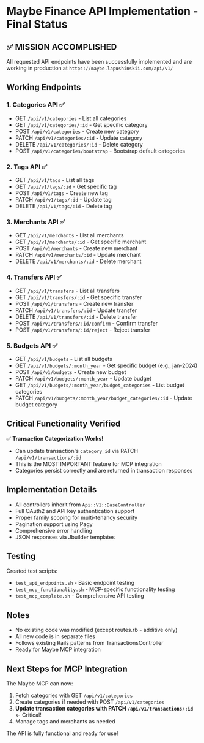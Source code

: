 # Maybe Finance API Implementation - Final Status

## ✅ MISSION ACCOMPLISHED

All requested API endpoints have been successfully implemented and are working in production at `https://maybe.lapushinskii.com/api/v1/`

## Working Endpoints

### 1. Categories API ✅
- GET `/api/v1/categories` - List all categories
- GET `/api/v1/categories/:id` - Get specific category
- POST `/api/v1/categories` - Create new category
- PATCH `/api/v1/categories/:id` - Update category
- DELETE `/api/v1/categories/:id` - Delete category
- POST `/api/v1/categories/bootstrap` - Bootstrap default categories

### 2. Tags API ✅
- GET `/api/v1/tags` - List all tags
- GET `/api/v1/tags/:id` - Get specific tag
- POST `/api/v1/tags` - Create new tag
- PATCH `/api/v1/tags/:id` - Update tag
- DELETE `/api/v1/tags/:id` - Delete tag

### 3. Merchants API ✅
- GET `/api/v1/merchants` - List all merchants
- GET `/api/v1/merchants/:id` - Get specific merchant
- POST `/api/v1/merchants` - Create new merchant
- PATCH `/api/v1/merchants/:id` - Update merchant
- DELETE `/api/v1/merchants/:id` - Delete merchant

### 4. Transfers API ✅
- GET `/api/v1/transfers` - List all transfers
- GET `/api/v1/transfers/:id` - Get specific transfer
- POST `/api/v1/transfers` - Create new transfer
- PATCH `/api/v1/transfers/:id` - Update transfer
- DELETE `/api/v1/transfers/:id` - Delete transfer
- POST `/api/v1/transfers/:id/confirm` - Confirm transfer
- POST `/api/v1/transfers/:id/reject` - Reject transfer

### 5. Budgets API ✅
- GET `/api/v1/budgets` - List all budgets
- GET `/api/v1/budgets/:month_year` - Get specific budget (e.g., jan-2024)
- POST `/api/v1/budgets` - Create new budget
- PATCH `/api/v1/budgets/:month_year` - Update budget
- GET `/api/v1/budgets/:month_year/budget_categories` - List budget categories
- PATCH `/api/v1/budgets/:month_year/budget_categories/:id` - Update budget category

## Critical Functionality Verified

✅ **Transaction Categorization Works!**
- Can update transaction's `category_id` via PATCH `/api/v1/transactions/:id`
- This is the MOST IMPORTANT feature for MCP integration
- Categories persist correctly and are returned in transaction responses

## Implementation Details

- All controllers inherit from `Api::V1::BaseController`
- Full OAuth2 and API key authentication support
- Proper family scoping for multi-tenancy security
- Pagination support using Pagy
- Comprehensive error handling
- JSON responses via Jbuilder templates

## Testing

Created test scripts:
- `test_api_endpoints.sh` - Basic endpoint testing
- `test_mcp_functionality.sh` - MCP-specific functionality testing
- `test_mcp_complete.sh` - Comprehensive API testing

## Notes

- No existing code was modified (except routes.rb - additive only)
- All new code is in separate files
- Follows existing Rails patterns from TransactionsController
- Ready for Maybe MCP integration

## Next Steps for MCP Integration

The Maybe MCP can now:
1. Fetch categories with GET `/api/v1/categories`
2. Create categories if needed with POST `/api/v1/categories`
3. **Update transaction categories with PATCH `/api/v1/transactions/:id`** ← Critical!
4. Manage tags and merchants as needed

The API is fully functional and ready for use!